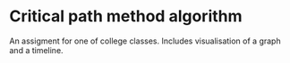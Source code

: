 # Critical path method algorithm  
An assigment for one of college classes. Includes visualisation of a graph and a timeline.
